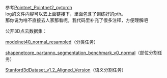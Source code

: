 参考[Pointnet_Pointnet2_pytorch](https://github.com/yanx27/Pointnet_Pointnet2_pytorch)  
log的文件内容可以去上面链接下，里面包含了训练好的pth。  
那你说为啥不直接去人家那看呢，我代码里补充了很多注释，方便理解吧  

公开3D点云数据集：

[modelnet40_normal_resampled](https://shapenet.cs.stanford.edu/media/modelnet40_normal_resampled.zip)（分类任务）

[shapenetcore_partanno_segmentation_benchmark_v0_normal](https://shapenet.cs.stanford.edu/media/shapenetcore_partanno_segmentation_benchmark_v0_normal.zip)（部位分割任务）

[Stanford3dDataset_v1.2_Aligned_Version](http://buildingparser.stanford.edu/dataset.html)（语义分割任务）
